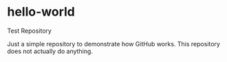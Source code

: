hello-world
===========

Test Repository

Just a simple repository to demonstrate how GitHub works.
This repository does not actually do anything.
